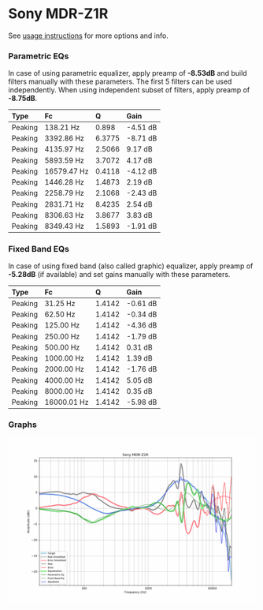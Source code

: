 # Sony MDR-Z1R
See [usage instructions](https://github.com/jaakkopasanen/AutoEq#usage) for more options and info.

### Parametric EQs
In case of using parametric equalizer, apply preamp of **-8.53dB** and build filters manually
with these parameters. The first 5 filters can be used independently.
When using independent subset of filters, apply preamp of **-8.75dB**.

| Type    | Fc          |      Q | Gain     |
|:--------|:------------|:-------|:---------|
| Peaking | 138.21 Hz   | 0.898  | -4.51 dB |
| Peaking | 3392.86 Hz  | 6.3775 | -8.71 dB |
| Peaking | 4135.97 Hz  | 2.5066 | 9.17 dB  |
| Peaking | 5893.59 Hz  | 3.7072 | 4.17 dB  |
| Peaking | 16579.47 Hz | 0.4118 | -4.12 dB |
| Peaking | 1446.28 Hz  | 1.4873 | 2.19 dB  |
| Peaking | 2258.79 Hz  | 2.1068 | -2.43 dB |
| Peaking | 2831.71 Hz  | 8.4235 | 2.54 dB  |
| Peaking | 8306.63 Hz  | 3.8677 | 3.83 dB  |
| Peaking | 8349.43 Hz  | 1.5893 | -1.91 dB |

### Fixed Band EQs
In case of using fixed band (also called graphic) equalizer, apply preamp of **-5.28dB**
(if available) and set gains manually with these parameters.

| Type    | Fc          |      Q | Gain     |
|:--------|:------------|:-------|:---------|
| Peaking | 31.25 Hz    | 1.4142 | -0.61 dB |
| Peaking | 62.50 Hz    | 1.4142 | -0.34 dB |
| Peaking | 125.00 Hz   | 1.4142 | -4.36 dB |
| Peaking | 250.00 Hz   | 1.4142 | -1.79 dB |
| Peaking | 500.00 Hz   | 1.4142 | 0.31 dB  |
| Peaking | 1000.00 Hz  | 1.4142 | 1.39 dB  |
| Peaking | 2000.00 Hz  | 1.4142 | -1.76 dB |
| Peaking | 4000.00 Hz  | 1.4142 | 5.05 dB  |
| Peaking | 8000.00 Hz  | 1.4142 | 0.35 dB  |
| Peaking | 16000.01 Hz | 1.4142 | -5.98 dB |

### Graphs
![](./Sony%20MDR-Z1R.png)